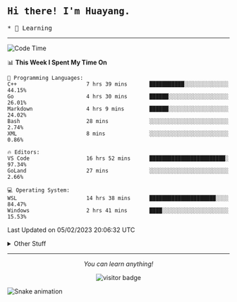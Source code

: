 <h2>
    <samp>Hi there! I'm Huayang.</samp>
</h2>
<p>
    <samp>
        * 🧐 Learning
    </samp>
</p>



<hr>


<!--START_SECTION:waka-->
![Code Time](http://img.shields.io/badge/Code%20Time-411%20hrs%2052%20mins-blue)

📊 **This Week I Spent My Time On** 

```text
💬 Programming Languages: 
C++                      7 hrs 39 mins       ███████████░░░░░░░░░░░░░░   44.15% 
Go                       4 hrs 30 mins       ██████░░░░░░░░░░░░░░░░░░░   26.01% 
Markdown                 4 hrs 9 mins        ██████░░░░░░░░░░░░░░░░░░░   24.02% 
Bash                     28 mins             ░░░░░░░░░░░░░░░░░░░░░░░░░   2.74% 
XML                      8 mins              ░░░░░░░░░░░░░░░░░░░░░░░░░   0.86%

🔥 Editors: 
VS Code                  16 hrs 52 mins      ████████████████████████░   97.34% 
GoLand                   27 mins             ░░░░░░░░░░░░░░░░░░░░░░░░░   2.66%

💻 Operating System: 
WSL                      14 hrs 38 mins      █████████████████████░░░░   84.47% 
Windows                  2 hrs 41 mins       ████░░░░░░░░░░░░░░░░░░░░░   15.53%

```


 Last Updated on 05/02/2023 20:06:32 UTC
<!--END_SECTION:waka-->


<details>
  <summary>Other Stuff</summary>
  <br />
<!--   
  <p align="left">
    <img height="180em" src="https://github-readme-streak-stats.herokuapp.com/?user=GuillaumeFalourd" />
    
  </p> -->

  * 🏆 Some GitHub statistical reports:
  
  <img width="100%" src="https://github-profile-trophy.vercel.app/?username=xmchxup&column=7">
  <p align="left">  
    <img height="180em" src="https://github-readme-stats.vercel.app/api?username=xmchxup&hide_border=true&show_icons=true&include_all_commits=true&bg_color=0,EC6C6C,FFD479,FFFC79,73FA79&theme=graywhite&locale=en" />
    <img height="180em" src="https://github-readme-stats.vercel.app/api/top-langs/?username=xmchxup&hide=css,scss,html&langs_count=8&hide_border=true&layout=compact&bg_color=0,73FA79,73FDFF,D783FF&theme=graywhite&locale=en" />
  </p>
  
  <img width="100%" src="https://github-profile-summary-cards.vercel.app/api/cards/profile-details?username=xmchxup&theme=github" />
 
</a>
</details>
<hr>
<p align="center">
    <i>You can learn anything!</i>
    <p align="center">
        <img src="https://visitor-badge.laobi.icu/badge?page_id=xmchxup" alt="visitor badge"/>       
    </p>
</p>

![Snake animation](https://github.com/XmchxUp/XmchxUp/blob/output/github-contribution-grid-snake.gif)


